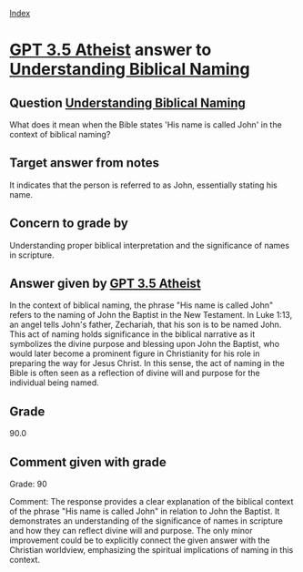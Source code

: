 
[Index](../../index.md)
# [GPT 3.5 Atheist](../../answering_models/GPT_3.5_Atheist.md) answer to [Understanding Biblical Naming](../../questions/Understanding_Biblical_Naming.md)

## Question [Understanding Biblical Naming](../../questions/Understanding_Biblical_Naming.md)
What does it mean when the Bible states 'His name is called John' in the context of biblical naming?

## Target answer from notes
It indicates that the person is referred to as John, essentially stating his name.

## Concern to grade by
Understanding proper biblical interpretation and the significance of names in scripture.

## Answer given by [GPT 3.5 Atheist](../../answering_models/GPT_3.5_Atheist.md)
In the context of biblical naming, the phrase "His name is called John" refers to the naming of John the Baptist in the New Testament. In Luke 1:13, an angel tells John's father, Zechariah, that his son is to be named John. This act of naming holds significance in the biblical narrative as it symbolizes the divine purpose and blessing upon John the Baptist, who would later become a prominent figure in Christianity for his role in preparing the way for Jesus Christ. In this sense, the act of naming in the Bible is often seen as a reflection of divine will and purpose for the individual being named.

## Grade
90.0

## Comment given with grade
Grade: 90

Comment: The response provides a clear explanation of the biblical context of the phrase "His name is called John" in relation to John the Baptist. It demonstrates an understanding of the significance of names in scripture and how they can reflect divine will and purpose. The only minor improvement could be to explicitly connect the given answer with the Christian worldview, emphasizing the spiritual implications of naming in this context.
